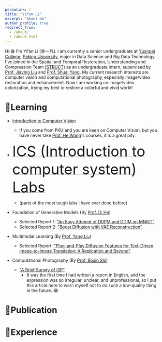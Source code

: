 ```yaml
---
permalink: /
title: "Yifan Li"
excerpt: "About me"
author_profile: true
redirect_from: 
  - /about/
  - /about.html
---
```


Hi!😁 I'm Yifan Li (李一凡). I am currently a senior undergraduate at [Yuanpei College](https://yuanpei.pku.edu.cn/en/), [Peking University](https://www.pku.edu.cn/), major in Data Science and Big Data Technology. I've joined in the Spatial and Temporal Restoration, Understanding and Compression Team [(STRUCT)](http://39.96.165.147/struct.html) as an undergraduate intern, supervised by [Prof. Jiaying Liu](http://39.96.165.147/people/liujiaying.html) and [Prof. Shuai Yang](https://williamyang1991.github.io/). My current research interests are computer vision and computational photography, especially image/video restoration and enhancement. Now I am working on image/video colorization, trying my best to restore a colorful and vivid world!
# 📖Learning
- [Introduction to Computer Vision](https://github.com/lyf1212/PKU_Introduction-to-Computer-Vision/tree/main)
  - If you come from PKU and you are keen on Computer Vision, but you have never take [Prof. He Wang](https://hughw19.github.io/)'s courses, it is a great pity.
    
- [<font size=10> ICS (Introduction to computer system) Labs </font>](https://github.com/lyf1212/CSAPP_Lab)
  - (parts of the most tough labs I have ever done before)

- Foundation of Generative Models (By [Prof. Di He](https://dihe-pku.github.io/))
  - Selected Report 1: ["An Easy Attempt of DDPM and DDIM on MNIST"](https://github.com/lyf1212/lyf1212.github.io/blob/master/_learning/foundation_of_generative_model_hw2.pdf)
  - Selected Report 2: ["Boost Diffusion with VAE Reconstruction"](https://github.com/lyf1212/lyf1212.github.io/blob/master/_learning/foundation_of_generative_model_final_report.pdf) 

- Multimodal Learning (By [Prof. Yang Liu](http://www.csyangliu.com/))
  - Selected Report: ["Plug-and-Play Diffusion Features for Text-Driven Image-to-Image Translation: A Replication and Beyond"](https://github.com/lyf1212/lyf1212.github.io/blob/master/_learning/multimodal_report.pdf)
    
- Computational Photography (By [Prof. Boxin Shi](https://camera.pku.edu.cn/team))
  - ["A Brief Survey of ISP"](https://github.com/lyf1212/lyf1212.github.io/blob/master/_learning/A%20survey%20of%20ISP.pdf)
    - It was the first time I had written a report in English, and the expression was so irregular, unclear, and unprofessional, so I put this article here to warn myself not to do such a low-quality thing in the future. 😂

  
# 👀Publication
# 👀Experience


